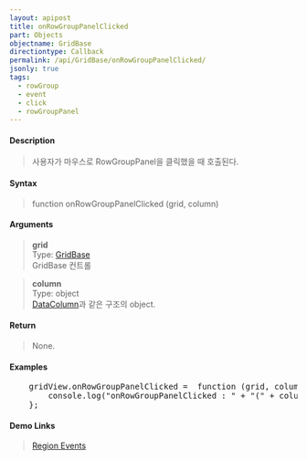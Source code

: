 ```yaml
---
layout: apipost
title: onRowGroupPanelClicked
part: Objects
objectname: GridBase
directiontype: Callback
permalink: /api/GridBase/onRowGroupPanelClicked/
jsonly: true
tags:
  - rowGroup
  - event
  - click
  - rowGroupPanel
---
```



#### Description

> 사용자가 마우스로 RowGroupPanel을 클릭했을 때 호출된다.  

#### Syntax

> function onRowGroupPanelClicked (grid, column)  

#### Arguments

> **grid**  
> Type: [GridBase](/api/GridBase/)  
> GridBase 컨트롤  

> **column**  
> Type: object  
> [DataColumn](/api/types/DataColumn/)과 같은 구조의 object.  

#### Return

> None.  

#### Examples 

<pre class="prettyprint">
    gridView.onRowGroupPanelClicked =  function (grid, column) {
        console.log("onRowGroupPanelClicked : " + "(" + column.name + ")")
    };
</pre>

#### Demo Links
>  [Region Events](http://demo.realgrid.com/Demo/RegionEvents)